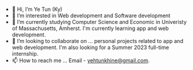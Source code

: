 - 👋 Hi, I’m Ye Tun (Ky)
- 👀 I’m interested in Web development and Software development
- 🌱 I’m currently studying Computer Science and Economic in Univeristy of Massachusetts, Amherst.
      I'm currently learning app and web development.
- 💞️ I’m looking to collaborate on ... personal projects related to app and web development.
      I'm also looking for a Summer 2023 full-time internship.
- 📫 How to reach me ... Email - yehtunkhine@gmail.com.

<!---
yehtunkhine/yehtunkhine is a ✨ special ✨ repository because its `README.md` (this file) appears on your GitHub profile.
You can click the Preview link to take a look at your changes.
--->
